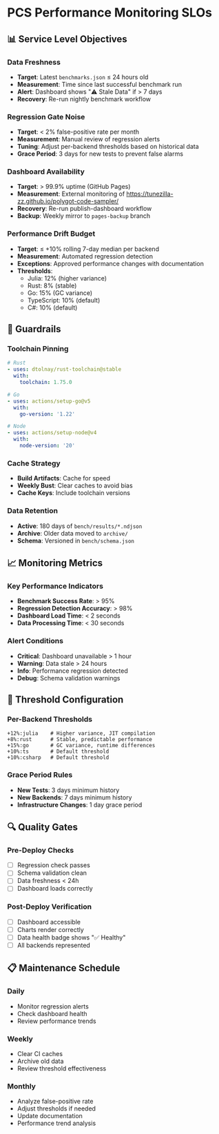 # PCS Performance Monitoring SLOs

## 📊 **Service Level Objectives**

### **Data Freshness**
- **Target**: Latest `benchmarks.json` ≤ 24 hours old
- **Measurement**: Time since last successful benchmark run
- **Alert**: Dashboard shows "⚠️ Stale Data" if > 7 days
- **Recovery**: Re-run nightly benchmark workflow

### **Regression Gate Noise**
- **Target**: < 2% false-positive rate per month
- **Measurement**: Manual review of regression alerts
- **Tuning**: Adjust per-backend thresholds based on historical data
- **Grace Period**: 3 days for new tests to prevent false alarms

### **Dashboard Availability**
- **Target**: > 99.9% uptime (GitHub Pages)
- **Measurement**: External monitoring of https://tunezilla-zz.github.io/polygot-code-sampler/
- **Recovery**: Re-run publish-dashboard workflow
- **Backup**: Weekly mirror to `pages-backup` branch

### **Performance Drift Budget**
- **Target**: ≤ +10% rolling 7-day median per backend
- **Measurement**: Automated regression detection
- **Exceptions**: Approved performance changes with documentation
- **Thresholds**:
  - Julia: 12% (higher variance)
  - Rust: 8% (stable)
  - Go: 15% (GC variance)
  - TypeScript: 10% (default)
  - C#: 10% (default)

## 🔧 **Guardrails**

### **Toolchain Pinning**
```yaml
# Rust
- uses: dtolnay/rust-toolchain@stable
  with:
    toolchain: 1.75.0

# Go  
- uses: actions/setup-go@v5
  with:
    go-version: '1.22'

# Node
- uses: actions/setup-node@v4
  with:
    node-version: '20'
```

### **Cache Strategy**
- **Build Artifacts**: Cache for speed
- **Weekly Bust**: Clear caches to avoid bias
- **Cache Keys**: Include toolchain versions

### **Data Retention**
- **Active**: 180 days of `bench/results/*.ndjson`
- **Archive**: Older data moved to `archive/`
- **Schema**: Versioned in `bench/schema.json`

## 📈 **Monitoring Metrics**

### **Key Performance Indicators**
- **Benchmark Success Rate**: > 95%
- **Regression Detection Accuracy**: > 98%
- **Dashboard Load Time**: < 2 seconds
- **Data Processing Time**: < 30 seconds

### **Alert Conditions**
- **Critical**: Dashboard unavailable > 1 hour
- **Warning**: Data stale > 24 hours
- **Info**: Performance regression detected
- **Debug**: Schema validation warnings

## 🎯 **Threshold Configuration**

### **Per-Backend Thresholds**
```
+12%:julia    # Higher variance, JIT compilation
+8%:rust      # Stable, predictable performance  
+15%:go       # GC variance, runtime differences
+10%:ts       # Default threshold
+10%:csharp   # Default threshold
```

### **Grace Period Rules**
- **New Tests**: 3 days minimum history
- **New Backends**: 7 days minimum history
- **Infrastructure Changes**: 1 day grace period

## 🔍 **Quality Gates**

### **Pre-Deploy Checks**
- [ ] Regression check passes
- [ ] Schema validation clean
- [ ] Data freshness < 24h
- [ ] Dashboard loads correctly

### **Post-Deploy Verification**
- [ ] Dashboard accessible
- [ ] Charts render correctly
- [ ] Data health badge shows "✅ Healthy"
- [ ] All backends represented

## 📋 **Maintenance Schedule**

### **Daily**
- Monitor regression alerts
- Check dashboard health
- Review performance trends

### **Weekly**
- Clear CI caches
- Archive old data
- Review threshold effectiveness

### **Monthly**
- Analyze false-positive rate
- Adjust thresholds if needed
- Update documentation
- Performance trend analysis
